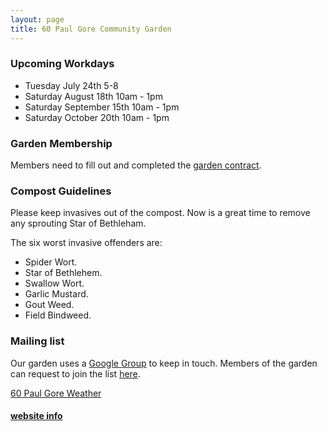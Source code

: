 ```yaml
---
layout: page
title: 60 Paul Gore Community Garden
---
```


### Upcoming Workdays

* Tuesday July 24th 5-8
* Saturday August 18th 10am - 1pm
* Saturday September 15th 10am - 1pm
* Saturday October 20th 10am - 1pm

### Garden Membership

Members need to fill out and completed the [garden contract](2018-contract.pdf).

### Compost Guidelines

Please keep invasives out of the compost. Now is a great time to remove any sprouting Star of Bethleham. 

The six worst invasive offenders are:

* Spider Wort. 
* Star of Bethlehem. 
* Swallow Wort. 
* Garlic Mustard. 
* Gout Weed.
* Field Bindweed.

### Mailing list

Our garden uses a [Google Group](https://groups.google.com/forum/#!forum/60-paul-gore-community-garden) to keep in touch. Members of the garden can request to join the list [here](https://groups.google.com/forum/#!forum/60-paul-gore-community-garden).


<a class="weatherwidget-io" href="https://forecast7.com/en/42d31n71d12/02130/?unit=us" data-label_1="60 Paul Gore" data-label_2="Weather" data-days="3" data-theme="pure" >60 Paul Gore Weather</a>
<script>
!function(d,s,id){var js,fjs=d.getElementsByTagName(s)[0];if(!d.getElementById(id)){js=d.createElement(s);js.id=id;js.src='https://weatherwidget.io/js/widget.min.js';fjs.parentNode.insertBefore(js,fjs);}}(document,'script','weatherwidget-io-js');
</script>

#### [website info](website.html)
